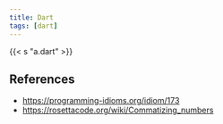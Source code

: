 ```yaml
---
title: Dart
tags: [dart]
---
```


{{< s "a.dart" >}}

## References

- <https://programming-idioms.org/idiom/173>
- <https://rosettacode.org/wiki/Commatizing_numbers>
